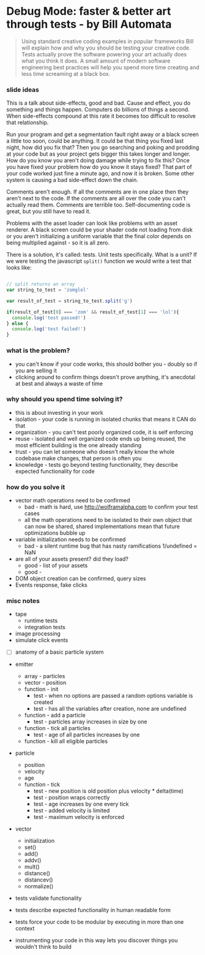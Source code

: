 # Debug Mode: faster & better art through tests - by Bill Automata
> Using standard creative coding examples in popular frameworks Bill will explain how and why you should be testing your creative code. Tests actually prove the software powering your art actually does what you think it does. A small amount of modern software engineering best practices will help you spend more time creating and less time screaming at a black box.

### slide ideas

This is a talk about side-effects, good and bad.  Cause and effect, you do something and things happen.  Computers do billions of things a second.  When side-effects compound at this rate it becomes too difficult to resolve that relationship.  

Run your program and get a segmentation fault right away or a black screen a little too soon, could be anything.  It could be that thing you fixed last night, how did you fix that?  Then you go searching and poking and prodding at your code but as your project gets bigger this takes longer and longer.  How do you know you aren't doing damage while trying to fix this?  Once you have fixed your problem how do you know it stays fixed?  That part of your code worked just fine a minute ago, and now it is broken.  Some other system is causing a bad side-effect down the chain.  

Comments aren't enough.  If all the comments are in one place then they aren't next to the code.  If the comments are all over the code you can't actually read them.  Comments are terrible too.  Self-documenting code is great, but you still have to read it.

Problems with the asset loader can look like problems with an asset renderer.  A black screen could be your shader code not loading from disk or you aren't initializing a uniform variable that the final color depends on being multiplied against - so it is all zero.

There is a solution, it's called: tests.  Unit tests specifically.  What is a unit?  If we were testing the javascript `split()` function we would write a test that looks like:
```javascript

// split returns an array
var string_to_test = 'zomglol'

var result_of_test = string_to_test.split('g')

if(result_of_test[0] === 'zom' && result_of_test[1] === 'lol'){
  console.log('test passed!')
} else {
  console.log('test failed!')
}
```

### what is the problem?
* you can't know if your code works, this should bother you - doubly so if you are selling it
* clicking around to confirm things doesn't prove anything, it's anecdotal at best and always a waste of time
### why should you spend time solving it?
* this is about investing in your work
* isolation - your code is running in isolated chunks that means it CAN do that
* organization - you can't test poorly organized code, it is self enforcing
* reuse - isolated and well organized code ends up being reused, the most efficient building is the one already standing
* trust - you can let someone who doesn't really know the whole codebase make changes, that person is often you
* knowledge - tests go beyond testing functionality, they describe expected functionality for code
### how do you solve it
* vector math operations need to be confirmed
  * bad - math is hard, use http://wolframalpha.com to confirm your test cases
  * all the math operations need to be isolated to their own object that can now be shared, shared implementations mean that future optimizations bubble up
* variable initialization needs to be confirmed
  * bad - a silent runtime bug that has nasty ramifications 1/undefined = NaN
* are all of your assets present? did they load?
  * good - list of your assets
  * good -
* DOM object creation can be confirmed, query sizes
* Events response, fake clicks

### misc notes
* tape
  * runtime tests
  * integration tests
* image processing
* simulate click events

* [ ] anatomy of a basic particle system
* emitter
  * array - particles
  * vector - position
  * function - init
    * test - when no options are passed a random options variable is created
    * test - has all the variables after creation, none are undefined
  * function - add a particle
    * test - particles array increases in size by one
  * function - tick all particles
    * test - age of all particles increases by one
  * function - kill all eligible particles
* particle
  * position
  * velocity
  * age
  * function - tick
    * test - new position is old position plus velocity * delta(time)
    * test - position wraps correctly
    * test - age increases by one every tick
    * test - added velocity is limited
    * test - maximum velocity is enforced

* vector
  * initialization
  * set()
  * add()
  * addv()
  * mult()
  * distance()
  * distancev()
  * normalize()

* tests validate functionality
* tests describe expected functionality in human readable form
* tests force your code to be modular by executing in more than one context


* instrumenting your code in this way lets you discover things you wouldn't think to build
